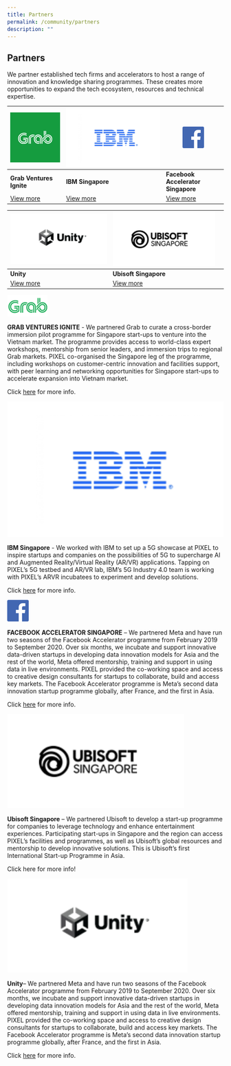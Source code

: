 ```yaml
---
title: Partners
permalink: /community/partners
description: ""
---
```

## Partners

We partner established tech firms and accelerators to host a range of innovation and knowledge sharing programmes. These creates more opportunities to expand the tech ecosystem, resources and technical expertise.

|![Alt text for image on Isomer site](/images/grablogo.png) | ![Alt text for image on Isomer site](/images/companies/IBM.png) |![Alt text for image on Isomer site](/images/facebook.png) |
| -------- | -------- | -------- |
| **Grab Ventures Ignite**    | **IBM Singapore**     | **Facebook Accelerator Singapore**  |
|[View more](/companies/Sendjoy) |    [View more](/companies/skilio)  | [View more](/companies/aloVR)  |


| ![Alt text for image on Isomer site](/images/Unity.png)| ![Alt text for image on Isomer site](/images/ubisoft.png) | |
| -------- | -------- | -------- |
| **Unity**    | **Ubisoft Singapore**     | |
|[View more](/companies/Sendjoy) |    [View more](/companies/skilio)  |   |




![Alt text for image on Isomer site](/images/grab.jpg)

**GRAB VENTURES IGNITE** - We partnered Grab to curate a cross-border immersion pilot programme for Singapore start-ups to venture into the Vietnam market. The programme provides access to world-class expert workshops, mentorship from senior leaders, and immersion trips to regional Grab markets. PIXEL co-organised the Singapore leg of the programme, including workshops on customer-centric innovation and facilities support, with peer learning and networking opportunities for Singapore start-ups to accelerate expansion into Vietnam market.

Click [here](https://www.grab.com/sg/press/business/grab-collaborates-with-imda-to-pilot-grab-ventures-ignite-in-singapore/) for more info.

![Alt text for image on Isomer site](/images/IBM.png)

**IBM Singapore** - We worked with IBM to set up a 5G showcase at PIXEL to inspire startups and companies on the possibilities of 5G to supercharge AI and Augmented Reality/Virtual Reality (AR/VR) applications. Tapping on PIXEL’s 5G testbed and AR/VR lab, IBM’s 5G Industry 4.0 team is working with PIXEL’s ARVR incubatees to experiment and develop solutions.

Click [here](https://www.imda.gov.sg/news-and-events/Media-Room/Media-Releases/2020/IBM-IMDA-M1-and-Samsung-to-Collaborate-on-Singapores-First-5G-Industry-4_0-Trial) for more info.

![Alt text for image on Isomer site](/images/facebook.png)

**FACEBOOK ACCELERATOR SINGAPORE** – We partnered Meta and have run two seasons of the Facebook Accelerator programme from February 2019 to September 2020. Over six months, we incubate and support innovative data-driven startups in developing data innovation models for Asia and the rest of the world, Meta offered mentorship, training and support in using data in live environments. PIXEL provided the co-working space and access to creative design consultants for startups to collaborate, build and access key markets. The Facebook Accelerator programme is Meta’s second data innovation startup programme globally, after France, and the first in Asia.

Click [here](https://en.prnasia.com/releases/apac/facebook-accelerator-singapore-introduces-14-startups-in-season-2-276348.shtml) for more info.

![Alt text for image on Isomer site](/images/ubisoft.png)

**Ubisoft Singapore** – We partnered Ubisoft to develop a start-up programme for companies to leverage technology and enhance entertainment experiences. Participating start-ups in Singapore and the region can access PIXEL’s facilities and programmes, as well as Ubisoft’s global resources and mentorship to develop innovative solutions. This is Ubisoft’s first International Start-up Programme in Asia.

Click here for more info!

![Alt text for image on Isomer site](/images/Unity.png)

**Unity**– We partnered Meta and have run two seasons of the Facebook Accelerator programme from February 2019 to September 2020. Over six months, we incubate and support innovative data-driven startups in developing data innovation models for Asia and the rest of the world, Meta offered mentorship, training and support in using data in live environments. PIXEL provided the co-working space and access to creative design consultants for startups to collaborate, build and access key markets. The Facebook Accelerator programme is Meta’s second data innovation startup programme globally, after France, and the first in Asia.

Click [here](https://blog-e.lab7sg.com/archives/1137) for more info.